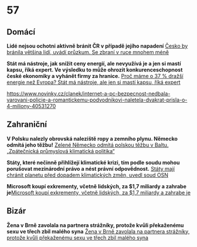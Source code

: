 # 57

## Domácí

**Lidé nejsou ochotni aktivně bránit ČR v případě jejího napadení** [Česko by bránila většina lidí, uvádí průzkum. Se zbraní v ruce mnohem méně](https://www.idnes.cz/zpravy/domaci/postoje-cechu-k-armade-obrane-vlasti-a-financovani-obrany.A250722_102000_domaci_vank)

**Stát má nástroje, jak snížit ceny energií, ale nevyužívá je a jen si mastí kapsu, říká expert. Ve výsledku to může ohrozit konkurenceschopnost české ekonomiky a vyhánět firmy za hranice.** [Proč máme o 37 % dražší energie než Evropa? Stát má nástroje, ale jen si mastí kapsu, říká expert](https://www.focuson.cz/proc-mame-o-37-drazsi-energie-nez-evropa-stat-ma-nastroje-ale-jen-si-masti-kapsu-rika-expert/)

https://www.novinky.cz/clanek/internet-a-pc-bezpecnost-nedbala-varovani-policie-a-romantickemu-podvodnikovi-naletela-dvakrat-prisla-o-4-miliony-40531270

## Zahraniční

**V Polsku nalezly obrovská naleziště ropy a zemního plynu. Německo odmítá jeho těžbu!** [Zelené Německo odmítá polskou těžbu v Baltu. „Zpátečnická průmyslová klimatická politika“](https://www.echo24.cz/a/Ha9Mu/zpravy-ekonomika-zelenemu-nemecku-se-nelibi-polsky-plan-na-tezbu-ropy-v-baltu)

**Státy, které nečinně přihlížejí klimatické krizi, tím podle soudu mohou porušovat mezinárodní právo a nést právní odpovědnost.** [Státy mají chránit planetu před dopadem klimatických změn, uvedl soud OSN](https://www.seznamzpravy.cz/clanek/zahranicni-staty-maji-chranit-planetu-pred-dopadem-klimatickych-zmen-uvedl-soud-osn-282465)

**Microsoft koupí exkrementy, včetně lidských, za $1,7 miliardy a zahrabe je**[Microsoft koupí exkrementy, včetně lidských, za $1,7 miliardy a zahrabe je](https://diit.cz/clanek/microsoft-koupi-exkrementy-vcetne-lidskych-za-17-miliardy-zahrabe-je)

## Bizár

**Žena v Brně zavolala na partnera strážníky, protože kvůli překaženému sexu ve třech zbil malého syna** [Žena v Brně zavolala na partnera strážníky, protože kvůli překaženému sexu ve třech zbil malého syna](https://www.novinky.cz/clanek/krimi-zena-v-brne-zavolala-na-partnera-strazniky-protoze-kvuli-prekazenemu-sexu-ve-trech-zbil-maleho-syna-40530688)
